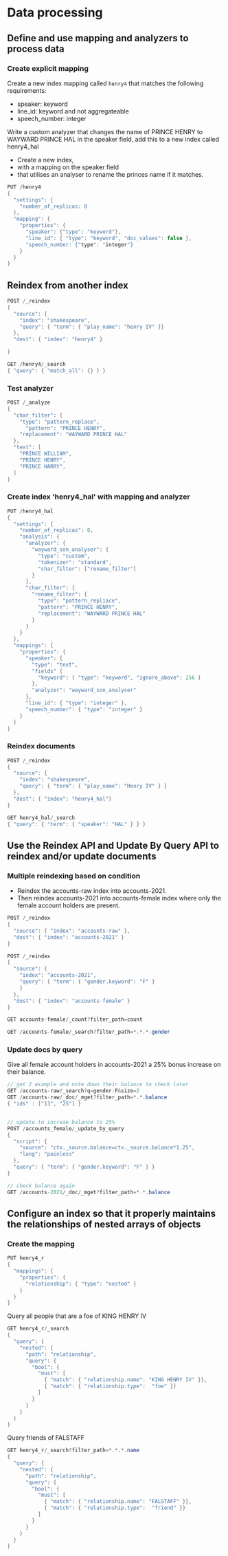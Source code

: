 # Data processing


## Define and use mapping and analyzers to process data

### Create explicit mapping

Create a new index mapping called `henry4` that matches the following requirements:

* speaker: keyword
* line_id: keyword and not aggregateable
* speech_number: integer

Write a custom analyzer that changes the name of PRINCE HENRY to WAYWARD PRINCE HAL in the speaker field, add this to a new index called henry4_hal

* Create a new index,
* with a mapping on the speaker field
* that utilises an analyser to rename the princes name if it matches.

```c#
PUT /henry4
{
  "settings": {
    "number_of_replicas: 0
  },
  "mapping": {
    "properties": {
      "speaker": {"type": "keyword"},
      "line_id": { "type": "keyword", "doc_values": false },
      "speech_number: {"type": "integer"}
    }
  }
}
```

## Reindex from another index

```c#
POST /_reindex
{
  "source": {
    "index": "shakespeare",
    "query": { "term": { "play_name": "henry IV" }}
  },
  "dest": { "index": "henry4" }

}

GET /henry4/_search
{ "query": { "match_all": {} } }
```

### Test analyzer

```c#
POST /_analyze
{
  "char_filter": {
    "type": "pattern_replace",
      "pattern": "PRINCE HENRY",
    "replacement": "WAYWARD PRINCE HAL"
  },
  "text": [
    "PRINCE WILLIAM",
    "PRINCE HENRY",
    "PRINCE HARRY",
  ]
}
```

### Create index 'henry4_hal' with mapping and analyzer

```c#
PUT /henry4_hal
{
  "settings": {
    "number_of_replicas": 0,
    "analysis": {
      "analyzer": {
        "wayward_son_analyser": {
          "type": "custom",
          "tokenizer": "standard",
          "char_filter": ["rename_filter"]
        }
      },
      "char_filter": {
        "rename_filter": {
          "type": "pattern_repliace",
          "pattern": "PRINCE HENRY",
          "replacement": "WAYWARD PRINCE HAL"
        }
      }
    }
  },
  "mappings": {
    "properties": {
      "speaker": {
        "type": "text",
        "fields" {
          "keyword": { "type": "keyword", "ignore_above": 256 }
        },
        "analyzer": "wayward_son_analyser"
      },
      "line_id": { "type": "integer" },
      "speech_number": { "type": "integer" }
    }
  }
}
```

### Reindex documents

```c#
POST /_reindex
{
  "source": {
    "index": "shakespeare",
    "query": { "term": { "play_name": "Henry IV" } }
  },
  "dest": { "index": "henry4_hal"}
}

GET henry4_hal/_search
{ "query": { "term": { "speaker": "HAL" } } }
```

## Use the Reindex API and Update By Query API to reindex and/or update documents

### Multiple reindexing based on condition

* Reindex the accounts-raw index into accounts-2021.
* Then reindex accounts-2021 into accounts-female index where only the female account holders are present.

```c#
POST /_reindex
{
  "source": { "index": "accounts-raw" },
  "dest": { "index": "accounts-2021" }
}

POST /_reindex
{
  "source": {
    "index": "accounts-2021",
    "query": { "term": { "gender.keyword": "F" }
    }
  },
  "dest": { "index": "accounts-female" }
}

GET accounts-female/_count?filter_path=count

GET /accounts-female/_search?filter_path=*.*.*.gender
```

### Update docs by query

Give all female account holders in accounts-2021 a 25% bonus increase on their balance.

```c#
// get 2 example and note down their balance to check later
GET /accounts-raw/_search?q=gender:F&size=2
GET /accounts-raw/_doc/_mget?filter_path=*.*.balance
{ "ids" : ["13", "25"] }


// update to increae balance to 25%
POST /accounts_female/_update_by_query
{
  "script": {
    "source": "ctx._source.balance=ctx._source.balance*1.25",
    "lang": "painless"
  },
  "query": { "term": { "gender.keyword": "F" } }
}

// check balance again
GET /accounts-2021/_doc/_mget?filter_path=*.*.balance
```

## Configure an index so that it properly maintains the relationships of nested arrays of objects


### Create the mapping

```c#
PUT henry4_r
{
  "mappings": {
    "properties": {
      "relationship": { "type": "nested" }
    }
  }
}
```

Query all people that are a foe of KING HENRY IV

```c#
GET henry4_r/_search
{
  "query": {
    "nested": {
      "path": "relationship",
      "query": {
        "bool": {
          "must": [
            { "match": { "relationship.name": "KING HENRY IV" }},
            { "match": { "relationship.type":  "foe" }}
          ]
        }
      }
    }
  }
}
```

Query friends of FALSTAFF

```C#
GET henry4_r/_search?filter_path=*.*.*.name
{
  "query": {
    "nested": {
      "path": "relationship",
      "query": {
        "bool": {
          "must": [
            { "match": { "relationship.name": "FALSTAFF" }},
            { "match": { "relationship.type":  "friend" }}
          ]
        }
      }
    }
  }
}
```
